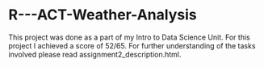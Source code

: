 # R---ACT-Weather-Analysis

This project was done as a part of my Intro to Data Science Unit. For this project I achieved a score of 52/65. For further understanding of the tasks involved please read assignment2_description.html. 
